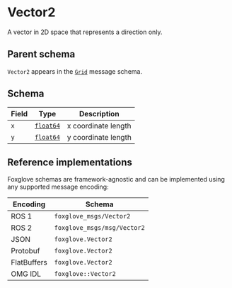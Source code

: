 # Vector2

A vector in 2D space that represents a direction only.

## Parent schema

`Vector2` appears in the [`Grid`](./grid.md) message schema.

## Schema

| Field | Type                                     | Description         |
| ----- | ---------------------------------------- | ------------------- |
| `x`   | [`float64`](./built-in-types.md#float64) | x coordinate length |
| `y`   | [`float64`](./built-in-types.md#float64) | y coordinate length |

## Reference implementations

Foxglove schemas are framework-agnostic and can be implemented using any supported message encoding:

| Encoding    | Schema                      |
| ----------- | --------------------------- |
| ROS 1       | `foxglove_msgs/Vector2`     |
| ROS 2       | `foxglove_msgs/msg/Vector2` |
| JSON        | `foxglove.Vector2`          |
| Protobuf    | `foxglove.Vector2`          |
| FlatBuffers | `foxglove.Vector2`          |
| OMG IDL     | `foxglove::Vector2`         |
